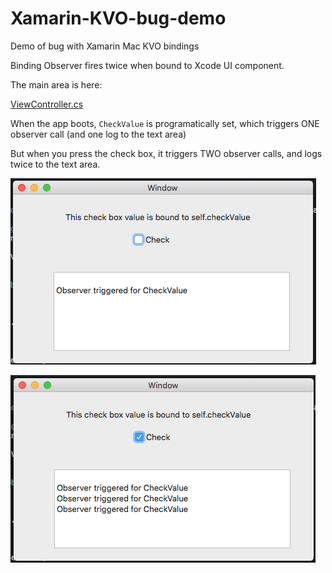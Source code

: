 # Xamarin-KVO-bug-demo
Demo of bug with Xamarin Mac KVO bindings

Binding Observer fires twice when bound to Xcode UI component.


The main area is here:

[ViewController.cs](ViewController.cs)

When the app boots, `CheckValue` is programatically set, which triggers ONE observer call (and one log to the text area)

But when you press the check box, it triggers TWO observer calls, and logs twice to the text area.


![](1.png)

![](2.png)


